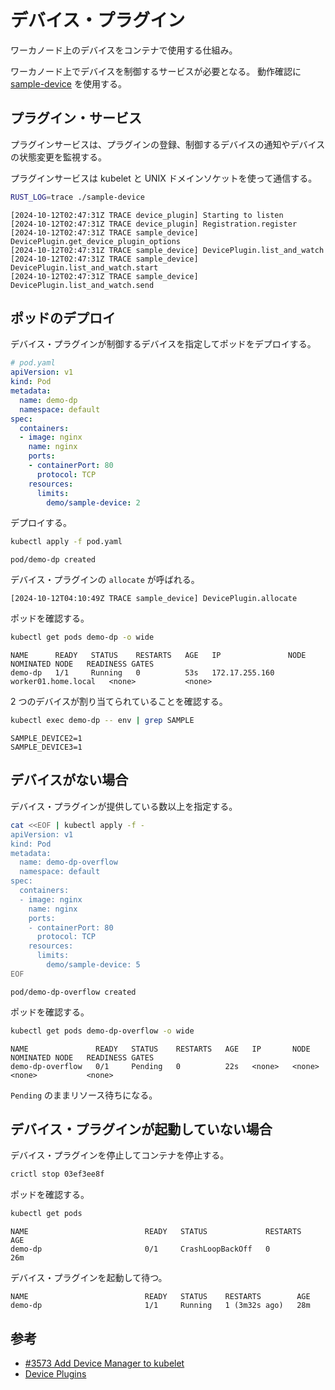 # デバイス・プラグイン

ワーカノード上のデバイスをコンテナで使用する仕組み。

ワーカノード上でデバイスを制御するサービスが必要となる。
動作確認に [sample-device](https://github.com/9506hqwy/k8s-device-plugin-rs) を使用する。

## プラグイン・サービス

プラグインサービスは、プラグインの登録、制御するデバイスの通知やデバイスの状態変更を監視する。

プラグインサービスは kubelet と UNIX ドメインソケットを使って通信する。

```sh
RUST_LOG=trace ./sample-device
```
```
[2024-10-12T02:47:31Z TRACE device_plugin] Starting to listen
[2024-10-12T02:47:31Z TRACE device_plugin] Registration.register
[2024-10-12T02:47:31Z TRACE sample_device] DevicePlugin.get_device_plugin_options
[2024-10-12T02:47:31Z TRACE sample_device] DevicePlugin.list_and_watch
[2024-10-12T02:47:31Z TRACE sample_device] DevicePlugin.list_and_watch.start
[2024-10-12T02:47:31Z TRACE sample_device] DevicePlugin.list_and_watch.send
```

## ポッドのデプロイ

デバイス・プラグインが制御するデバイスを指定してポッドをデプロイする。

```yaml
# pod.yaml
apiVersion: v1
kind: Pod
metadata:
  name: demo-dp
  namespace: default
spec:
  containers:
  - image: nginx
    name: nginx
    ports:
    - containerPort: 80
      protocol: TCP
    resources:
      limits:
        demo/sample-device: 2
```

デプロイする。

```sh
kubectl apply -f pod.yaml
```

```
pod/demo-dp created
```

デバイス・プラグインの `allocate` が呼ばれる。

```
[2024-10-12T04:10:49Z TRACE sample_device] DevicePlugin.allocate
```

ポッドを確認する。

```sh
kubectl get pods demo-dp -o wide
```

```
NAME      READY   STATUS    RESTARTS   AGE   IP               NODE                  NOMINATED NODE   READINESS GATES
demo-dp   1/1     Running   0          53s   172.17.255.160   worker01.home.local   <none>           <none>
```

2 つのデバイスが割り当てられていることを確認する。

```sh
kubectl exec demo-dp -- env | grep SAMPLE
```

```
SAMPLE_DEVICE2=1
SAMPLE_DEVICE3=1
```

## デバイスがない場合

デバイス・プラグインが提供している数以上を指定する。

```sh
cat <<EOF | kubectl apply -f -
apiVersion: v1
kind: Pod
metadata:
  name: demo-dp-overflow
  namespace: default
spec:
  containers:
  - image: nginx
    name: nginx
    ports:
    - containerPort: 80
      protocol: TCP
    resources:
      limits:
        demo/sample-device: 5
EOF
```

```
pod/demo-dp-overflow created
```

ポッドを確認する。

```sh
kubectl get pods demo-dp-overflow -o wide
```

```
NAME               READY   STATUS    RESTARTS   AGE   IP       NODE     NOMINATED NODE   READINESS GATES
demo-dp-overflow   0/1     Pending   0          22s   <none>   <none>   <none>           <none>
```

`Pending` のままリソース待ちになる。

## デバイス・プラグインが起動していない場合

デバイス・プラグインを停止してコンテナを停止する。

```sh
crictl stop 03ef3ee8f
```

ポッドを確認する。

```sh
kubectl get pods
```

```
NAME                          READY   STATUS             RESTARTS   AGE
demo-dp                       0/1     CrashLoopBackOff   0          26m
```

デバイス・プラグインを起動して待つ。

```
NAME                          READY   STATUS    RESTARTS        AGE
demo-dp                       1/1     Running   1 (3m32s ago)   28m
```

## 参考
- [#3573 Add Device Manager to kubelet](https://github.com/kubernetes/enhancements/issues/3573)
- [Device Plugins](https://kubernetes.io/docs/concepts/extend-kubernetes/compute-storage-net/device-plugins/)
